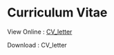 # Curriculum Vitae


View Online : [CV_letter](https://www.overleaf.com/read/zhrrrnqrhdnx#d58057)

Download    : CV_letter

